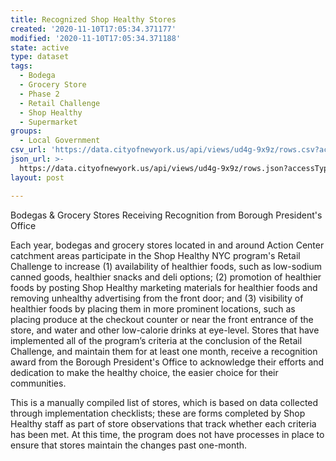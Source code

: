 ```yaml
---
title: Recognized Shop Healthy Stores
created: '2020-11-10T17:05:34.371177'
modified: '2020-11-10T17:05:34.371188'
state: active
type: dataset
tags:
  - Bodega
  - Grocery Store
  - Phase 2
  - Retail Challenge
  - Shop Healthy
  - Supermarket
groups:
  - Local Government
csv_url: 'https://data.cityofnewyork.us/api/views/ud4g-9x9z/rows.csv?accessType=DOWNLOAD'
json_url: >-
  https://data.cityofnewyork.us/api/views/ud4g-9x9z/rows.json?accessType=DOWNLOAD
layout: post

---
```

Bodegas & Grocery Stores Receiving Recognition from Borough President's Office

Each year, bodegas and grocery stores located in and around  Action Center catchment areas participate in the Shop Healthy NYC program's Retail Challenge to increase (1) availability of healthier foods, such as low-sodium canned goods, healthier snacks and deli options; (2) promotion of healthier foods by posting Shop Healthy marketing materials for healthier foods and removing unhealthy advertising from the front door; and (3) visibility of healthier foods by placing them in more prominent locations, such as placing produce at the checkout counter or near the front entrance of the store, and water and other low-calorie drinks at eye-level. Stores that have implemented all of the program’s criteria at the conclusion of the Retail Challenge, and maintain them for at least one month, receive a recognition award from the Borough President's Office to acknowledge their efforts and dedication to make the healthy choice, the easier choice for their communities.

This is a manually compiled list of stores, which is based on data collected through implementation checklists; these are forms completed by Shop Healthy staff as part of store observations that track whether each criteria has been met. At this time, the program does not have processes in place to ensure that stores maintain the changes past one-month.

